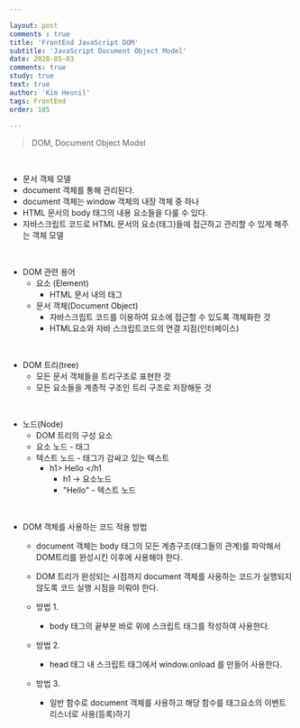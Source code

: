 ```yaml
---

layout: post
comments : true
title: 'FrontEnd JavaScript DOM'
subtitle: 'JavaScript Document Object Model'
date: 2020-05-03
comments: true
study: true
text: true
author: 'Kim Heonil'
tags: FrontEnd
order: 105

---
```


> DOM, Document Object Model

<br>

- 문서 객체 모델
- document 객체를 통해 관리된다.
- document 객체는 window 객체의 내장 객체 중 하나
- HTML 문서의 body 태그의 내용 요소들을 다룰 수 있다.
- 자바스크립트 코드로 HTML 문서의 요소(태그)들에 접근하고 관리할 수 있게 해주는 객체 모델

<br>

- DOM 관련 용어
  - 요소 (Element)
    - HTML 문서 내의 태그
  - 문서 객체(Document Object)
    - 자바스크립트 코드를 이용하여 요소에 접근할 수 있도록 객체화한 것
    - HTML요소와 자바 스크립트코드의 연결 지점(인터페이스)

<br>

- DOM 트리(tree)
  - 모든 문서 객체들을 트리구조로 표현한 것
  - 모든 요소들을 계층적 구조인 트리 구조로 저장해둔 것

<br>

- 노드(Node)
  - DOM 트리의 구성 요소
  - 요소 노드 - 태그
  - 텍스트 노드 - 태그가 감싸고 있는 텍스트
    - h1> Hello </h1
      - h1 -> 요소노드
      - "Hello" - 텍스트 노드

<br>

- DOM 객체를 사용하는 코드 적용 방법

  - document 객체는 body 태그의 모든 계층구조(태그들의 관계)를 파악해서 DOM트리를 완성시킨 이후에 사용해야 한다.

  - DOM 트리가 완성되는 시점까지 document 객체를 사용하는 코드가 실행되지 않도록 코드 실행 시점을 미뤄야 한다.

    

  - 방법 1.

    - body 태그의 끝부분 바로 위에 스크립트 태그를 작성하여 사용한다.

  - 방법 2.

    - head 태그 내 스크립트 태그에서 window.onload 를 만들어 사용한다.

  - 방법 3.

    - 일반 함수로 document 객체를 사용하고 해당 함수를 태그요소의 이벤트리스너로 사용(등록)하기

<br><br>